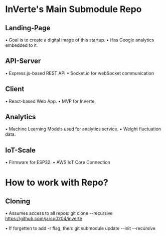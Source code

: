 # InVerte's Main Submodule Repo

## Landing-Page
• Goal is to create a digital image of this startup.
• Has Google analytics embedded to it.

## API-Server
• Express.js-based REST API
• Socket.io for webSocket communication

## Client
• React-based Web App.
• MVP for InVerte

## Analytics
• Machine Learning Models used for analytics service.
• Weight fluctuation data.

## IoT-Scale
• Firmware for ESP32.
• AWS IoT Core Connection

# How to work with Repo?

## Cloning
• Assumes access to all repos: 
 git clone --recursive https://github.com/jarco0204/inverte
 
• If forgetten to add -r flag, then:
 git submodule update --init --recursive
 
 


